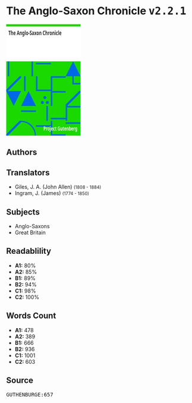 # The Anglo-Saxon Chronicle <kbd>v2.2.1</kbd>

![](./cover.medium.jpg "")

## Authors



## Translators


 - Giles, J. A. (John Allen) <small>(1808 - 1884)</small>
 - Ingram, J. (James) <small>(1774 - 1850)</small>

## Subjects


 - Anglo-Saxons
 - Great Britain

## Readablility


 - **A1:** 80%
 - **A2:** 85%
 - **B1:** 89%
 - **B2:** 94%
 - **C1:** 98%
 - **C2:** 100%

## Words Count


 - **A1:** 478
 - **A2:** 389
 - **B1:** 666
 - **B2:** 936
 - **C1:** 1001
 - **C2:** 603

## Source


<kbd>GUTHENBURGE:657</kbd>
